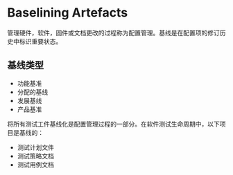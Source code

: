 # Baselining Artefacts

管理硬件，软件，固件或文档更改的过程称为配置管理。基线是在配置项的修订历史中标识重要状态。

## 基线类型

* 功能基准
* 分配的基线
* 发展基线
* 产品基准

将所有测试工件基线化是配置管理过程的一部分。在软件测试生命周期中，以下项目是基线的：

* 测试计划文件
* 测试策略文档
* 测试用例文档
